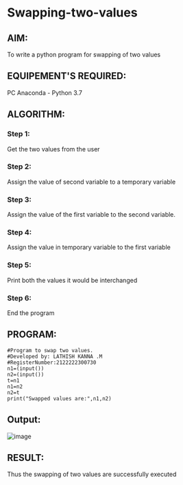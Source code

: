 # Swapping-two-values
## AIM:
To write a python program for swapping of two values
## EQUIPEMENT'S REQUIRED: 
PC
Anaconda - Python 3.7
## ALGORITHM: 
### Step 1:
Get the two values from the user
### Step 2: 
Assign the value of second variable to a temporary variable 
### Step 3: 
Assign the value of the first variable to the second variable.
### Step 4:  
Assign the value in temporary variable to the first variable
### Step 5: 
Print both the values it would be interchanged
### Step 6: 
End the program
## PROGRAM:
```
#Program to swap two values.
#Developed by: LATHISH KANNA .M
#RegisterNumber:2122222300730
n1=(input())
n2=(input())
t=n1
n1=n2
n2=t
print("Swapped values are:",n1,n2)
```
## Output:

![image](https://user-images.githubusercontent.com/120359170/226512598-cf2ac10a-1e40-4a1c-bd3b-0e5e0687c0e4.png)


## RESULT:
Thus the swapping of two values are successfully executed



